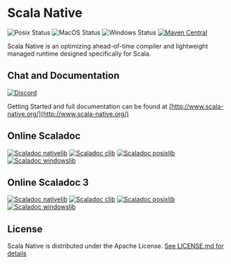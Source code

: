 # Scala Native

![Posix Status](https://github.com/scala-native/scala-native/actions/workflows/run-tests-linux.yml/badge.svg)
![MacOS Status](https://github.com/scala-native/scala-native/actions/workflows/run-tests-macos.yml/badge.svg)
![Windows Status](https://github.com/scala-native/scala-native/actions/workflows/run-tests-windows.yml/badge.svg)
[![Maven Central](https://img.shields.io/maven-central/v/org.scala-native/tools_2.12.svg)](https://maven-badges.herokuapp.com/maven-central/org.scala-native/tools_2.12)

Scala Native is an optimizing ahead-of-time compiler and lightweight managed runtime designed specifically for Scala.

## Chat and Documentation

[![Discord](https://img.shields.io/discord/632150470000902164.svg?label=&logo=discord&logoColor=ffffff&color=404244&labelColor=6A7EC2)](https://discord.gg/scala)

Getting Started and full documentation can be found at [http://www.scala-native.org/](http://www.scala-native.org/)


## Online Scaladoc

[![Scaladoc nativelib](https://javadoc.io/badge2/org.scala-native/nativelib_native0.4_2.13/javadoc.svg?label=nativelib)](https://javadoc.io/doc/org.scala-native/nativelib_native0.4_2.13)
[![Scaladoc clib](https://javadoc.io/badge2/org.scala-native/clib_native0.4_2.13/javadoc.svg?label=clib)](https://javadoc.io/doc/org.scala-native/clib_native0.4_2.13)
[![Scaladoc posixlib](https://javadoc.io/badge2/org.scala-native/posixlib_native0.4_2.13/javadoc.svg?label=posixlib)](https://javadoc.io/doc/org.scala-native/posixlib_native0.4_2.13)
[![Scaladoc windowslib](https://javadoc.io/badge2/org.scala-native/windowslib_native0.4_2.13/javadoc.svg?label=windowslib)](https://javadoc.io/doc/org.scala-native/windowslib_native0.4_2.13)

## Online Scaladoc 3

[![Scaladoc nativelib](https://javadoc.io/badge2/org.scala-native/nativelib_native0.4_3/javadoc.svg?label=nativelib)](https://javadoc.io/doc/org.scala-native/nativelib_native0.4_3)
[![Scaladoc clib](https://javadoc.io/badge2/org.scala-native/clib_native0.4_3/javadoc.svg?label=clib)](https://javadoc.io/doc/org.scala-native/clib_native0.4_3)
[![Scaladoc posixlib](https://javadoc.io/badge2/org.scala-native/posixlib_native0.4_3/javadoc.svg?label=posixlib)](https://javadoc.io/doc/org.scala-native/posixlib_native0.4_3)
[![Scaladoc windowslib](https://javadoc.io/badge2/org.scala-native/windowslib_native0.4_3/javadoc.svg?label=windowslib)](https://javadoc.io/doc/org.scala-native/windowslib_native0.4_3)



## License

Scala Native is distributed under the Apache License.
[See LICENSE.md for details](https://github.com/scala-native/scala-native/blob/main/LICENSE.md)
